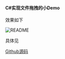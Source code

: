#### C#实现文件拖拽的小Demo

效果如下

![README](C:\Users\Administrator\Desktop\My-Blogs\C#\images\README.gif)

具体见

[Github源码](https://github.com/zhangsanlzh/FileDragDemo)